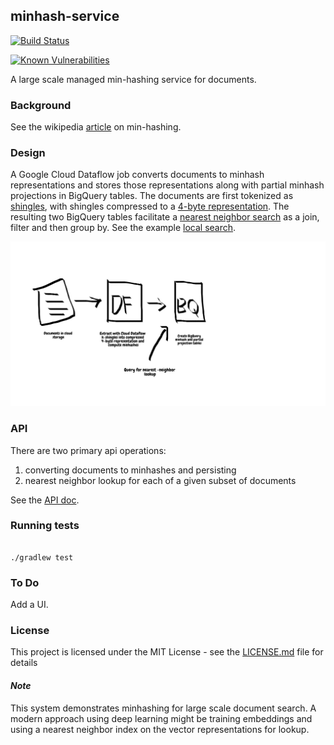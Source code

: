 minhash-service
----


[![Build Status](https://travis-ci.org/4d55397500/dataflow-minhash.svg?branch=master)](https://travis-ci.org/4d55397500/minhash-service)

[![Known Vulnerabilities](https://snyk.io/test/github/4d55397500/minhash-service/badge.svg)](https://snyk.io/test/github/4d55397500/minhash-service)

A large scale managed min-hashing service for documents. 


### Background
See the wikipedia [article](https://en.wikipedia.org/wiki/MinHash) on min-hashing.

### Design
A Google Cloud Dataflow job converts documents to minhash representations and stores those representations along with partial minhash projections in BigQuery tables.  The documents are first tokenized as [shingles](https://github.com/4d55397500/minhash-service/blob/9d9dae3508e8859527f47f67de27fc4bc2e19f29/src/main/kotlin/MinHash.kt#L313-L318), with shingles compressed to a [4-byte representation](https://github.com/4d55397500/minhash-service/blob/9d9dae3508e8859527f47f67de27fc4bc2e19f29/src/main/kotlin/MinHash.kt#L324-L326). The resulting two BigQuery tables facilitate a [nearest neighbor search](https://github.com/4d55397500/minhash-service/blob/9d9dae3508e8859527f47f67de27fc4bc2e19f29/src/main/kotlin/LocalSearch.kt#L14-L31) as a join, filter and then group by. See the example [local search](./docs/local_search.md).


![Architecture](./minhash_architecture.png)


### API
There are two primary api operations: 
 1) converting documents to minhashes and persisting
 2) nearest neighbor lookup for each of a given subset of documents

 See the [API doc](docs/api.md).
 

### Running tests
```
 
./gradlew test

```

### To Do
Add a UI.

### License

This project is licensed under the MIT License - see the [LICENSE.md](LICENSE.md) file for details


#### *Note*
This system demonstrates minhashing for large scale document search. A modern approach using deep learning might be training embeddings and using a nearest neighbor index on the vector representations for lookup.


